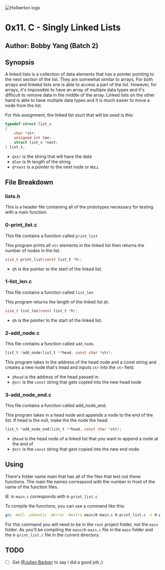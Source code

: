 <img src="https://www.holbertonschool.com/assets/holberton-logo-1cc451260ca3cd297def53f2250a9794810667c7ca7b5fa5879a569a457bf16f.png" alt="Holberton logo">

# 0x11. C - Singly Linked Lists
## Author: Bobby Yang (Batch 2)

## Synopsis
A linked lists is a collection of data elements that has a pointer pointing to the next section of the list. They are somewhat similar to arrays. For both arrays and linkekd lists one is able to access a part of the list. However, for arrays, it's impossible to have an array of multiple data types and it's difficult to remove data in the middle of the array. Linked lists on the other hand is able to have multiple data types and it is much easier to move a node from the list.

For this assignment, the linked list stuct that will be used is this:
```c
typedef struct list_s
{
    char *str;
    unsigned int len;
    struct list_s *next;
} list_t;
```
- `@str` is the string that will have the data
- `@len` is th length of the string
- `@*next` is a pointer to the next node or `NULL`

## File Breakdown
### lists.h 
This is a header file containing all of the prototypes necessary for testing with a main function.

### 0-print_list.c
This file contains a function called `print_list`

This program prints all `str` elements in the linked list then returns the number of nodes in the list.

```c
size_t print_list(const list_t *h);
```

- `@h` is the pointer to the start of the linked list.

### 1-list_len.c
This file contains a function called `list_len`

This program returns the length of the linked list `@h`.

```c
size_t list_len(const list_t *h);
```

- `@h` is the pointer to the start of the linked list.

### 2-add_node.c
This file contains a function called `add_node`.

```c
list_t *add_node(list_t **head, const char *str);
```

This program takes in the address of the head node and a const string and creates a new node that's head and inputs `str` into the `str` field.

- `@head` is the address of the head passed in.
- `@str` is the `const` string that gets copied into the new head node

### 3-add_node_end.c
This file contains a function called add_node_end.

This program takes in a head node and appends a node to the end of the list. If head is the null, make the the node the head.

```c
list_t *add_node_end(list_t **head, const char *str);
```

- `@head` is the head node of a linked list that you want to append a node at the end of
- `@str` is the `const` string that gest copied into the new end node.

## Using
There's folder name main that has all of the files that test out these functions. The main file names correspond with the number in front of the name of the function files.

IE:
`0-main.c` corresponds with `0-print_list.c`

To compile the functions, you can use a command like this:
```bash
gcc -Wall -pedantic -Werror -Wextra main/0-main.c 0-print_list.c -o 0-print_list.c
```

For this command you will need to be in the `root` project folder, not the `main` folder. As you'll be compiling the `main/0-main.c` file in the `main` folder and the `0-print_list.c` file in the current directory.

## TODO
- [ ] Get [@Julien Barbier](https://github.com/jbarbier) to say I did a good job ;)

